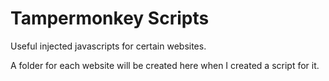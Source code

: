 # Tampermonkey Scripts
Useful injected javascripts for certain websites.

A folder for each website will be created here when I created a script for it.
